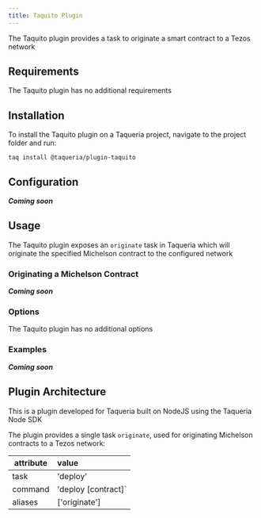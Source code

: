 ```yaml
---
title: Taquito Plugin
---
```


The Taquito plugin provides a task to originate a smart contract to a Tezos network

## Requirements

The Taquito plugin has no additional requirements

## Installation

To install the Taquito plugin on a Taqueria project, navigate to the project folder and run:
```shell
taq install @taqueria/plugin-taquito
```

## Configuration

***Coming soon***

## Usage

The Taquito plugin exposes an `originate` task in Taqueria which will originate the specified Michelson contract to the configured network

### Originating a Michelson Contract

***Coming soon***


### Options

The Taquito plugin has no additional options


### Examples

***Coming soon***

## Plugin Architecture

This is a plugin developed for Taqueria built on NodeJS using the Taqueria Node SDK

The plugin provides a single task `originate`, used for originating Michelson contracts to a Tezos network:

|  attribute |  value                   | 
|------------|:-------------------------|
|  task      | 'deploy'                 | 
|  command   | 'deploy [contract]`      | 
|  aliases   | ['originate']            |  






